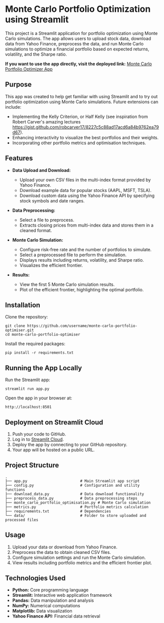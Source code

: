 # Monte Carlo Portfolio Optimization using Streamlit

This project is a Streamlit application for portfolio optimization using Monte Carlo simulations. The app allows users to upload stock data, download data from Yahoo Finance, preprocess the data, and run Monte Carlo simulations to optimize a financial portfolio based on expected returns, volatility, and the Sharpe ratio.

**If you want to use the app directly, visit the deployed link:**
[Monte Carlo Portfolio Optimizer App](https://raphi6-monte-carlo-portfolio-optimiser-app-dxctih.streamlit.app/)

## Purpose
This app was created to help get familiar with using Streamlit and to try out portfolio optimization using Monte Carlo simulations. Future extensions can include:
- Implementing the Kelly Criterion, or Half Kelly (see inspiration from Robert Carver's amazing lectures https://gist.github.com/robcarver17/8227c5c88ad17acd6a84b9762ea79d67).
- Enhancing interactivity to visualize the best portfolios and their weights.
- Incorporating other portfolio metrics and optimisation techniques.

## Features
- **Data Upload and Download:**
  - Upload your own CSV files in the multi-index format provided by Yahoo Finance.
  - Download example data for popular stocks (AAPL, MSFT, TSLA).
  - Download custom data using the Yahoo Finance API by specifying stock symbols and date ranges.

- **Data Preprocessing:**
  - Select a file to preprocess.
  - Extracts closing prices from multi-index data and stores them in a cleaned format.

- **Monte Carlo Simulation:**
  - Configure risk-free rate and the number of portfolios to simulate.
  - Select a preprocessed file to perform the simulation.
  - Displays results including returns, volatility, and Sharpe ratio.
  - Visualizes the efficient frontier.

- **Results:**
  - View the first 5 Monte Carlo simulation results.
  - Plot of the efficient frontier, highlighting the optimal portfolio.

## Installation
Clone the repository:
```
git clone https://github.com/username/monte-carlo-portfolio-optimiser.git
cd monte-carlo-portfolio-optimiser
```

Install the required packages:
```
pip install -r requirements.txt
```

## Running the App Locally
Run the Streamlit app:
```
streamlit run app.py
```
Open the app in your browser at:
```
http://localhost:8501
```

## Deployment on Streamlit Cloud
1. Push your code to GitHub.
2. Log in to [Streamlit Cloud](https://share.streamlit.io/).
3. Deploy the app by connecting to your GitHub repository.
4. Your app will be hosted on a public URL.

## Project Structure
```
.
├── app.py                        # Main Streamlit app script
├── config.py                     # Configuration and utility functions
├── download_data.py              # Data download functionality
├── preprocess_data.py            # Data preprocessing steps
├── monte_carlo_portfolio_optimisation.py # Monte Carlo simulation
├── metrics.py                    # Portfolio metrics calculation
├── requirements.txt              # Dependencies
└── data/                         # Folder to store uploaded and processed files
```

## Usage
1. Upload your data or download from Yahoo Finance.
2. Preprocess the data to obtain cleaned CSV files.
3. Configure simulation settings and run the Monte Carlo simulation.
4. View results including portfolio metrics and the efficient frontier plot.

## Technologies Used
- **Python:** Core programming language
- **Streamlit:** Interactive web application framework
- **Pandas:** Data manipulation and analysis
- **NumPy:** Numerical computations
- **Matplotlib:** Data visualization
- **Yahoo Finance API:** Financial data retrieval


